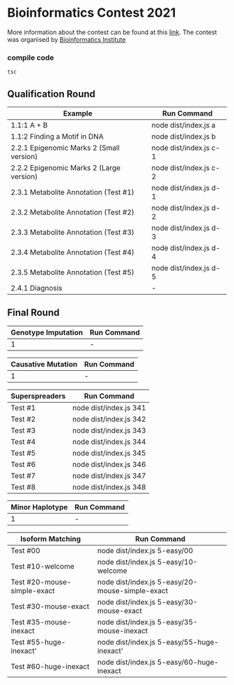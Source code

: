# Bioinformatics Contest 2021


More information about the contest can be found at this [link](https://stepik.org/course/91751/info). The contest was organised by [Bioinformatics Institute](https://bioinf.me/)


### compile code 

```sh
tsc
```


## Qualification Round

| Example | Run Command |
| -------------------- | - |
| 1.1:1 A + B | node dist/index.js a |
| 1.1:2 Finding a Motif in DNA | node dist/index.js b |
| 2.2.1 Epigenomic Marks 2 (Small version) | node dist/index.js c-1 |
| 2.2.2 Epigenomic Marks 2 (Large version) | node dist/index.js c-2 |
| 2.3.1 Metabolite Annotation (Test #1) | node dist/index.js d-1 |
| 2.3.2 Metabolite Annotation (Test #2) | node dist/index.js d-2 |
| 2.3.3 Metabolite Annotation (Test #3) | node dist/index.js d-3 |
| 2.3.4 Metabolite Annotation (Test #4) | node dist/index.js d-4 |
| 2.3.5 Metabolite Annotation (Test #5) | node dist/index.js d-5 |
| 2.4.1 Diagnosis | - |


## Final Round

| Genotype Imputation | Run Command |
| -------------------- | - |
| 1 | - | 


| Causative Mutation | Run Command |
| -------------------- | - |
| 1 | - | 


| Superspreaders | Run Command |
| -------------------- | - |
| Test #1 | node dist/index.js 341 |
| Test #2 | node dist/index.js 342 |
| Test #3 | node dist/index.js 343 |
| Test #4 | node dist/index.js 344 |
| Test #5 | node dist/index.js 345 |
| Test #6 | node dist/index.js 346 |
| Test #7 | node dist/index.js 347 |
| Test #8 | node dist/index.js 348 |

| Minor Haplotype | Run Command |
| -------------------- | - |
| 1 | - | 


| Isoform Matching | Run Command |
| -------------------- | - |
| Test #00 | node dist/index.js 5-easy/00 |
| Test #10-welcome | node dist/index.js 5-easy/10-welcome |
| Test #20-mouse-simple-exact | node dist/index.js 5-easy/20-mouse-simple-exact |
| Test #30-mouse-exact | node dist/index.js 5-easy/30-mouse-exact |
| Test #35-mouse-inexact | node dist/index.js 5-easy/35-mouse-inexact |
| Test #55-huge-inexact' | node dist/index.js 5-easy/55-huge-inexact' |
| Test #60-huge-inexact | node dist/index.js 5-easy/60-huge-inexact |
